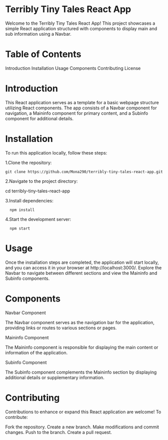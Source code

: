 # Terribly Tiny Tales React App

Welcome to the Terribly Tiny Tales React App! This project showcases a simple React application structured with components to display main and sub information using a Navbar.

# Table of Contents
Introduction
Installation
Usage
Components
Contributing
License

# Introduction
This React application serves as a template for a basic webpage structure utilizing React components. The app consists of a Navbar component for navigation, a Maininfo component for primary content, and a Subinfo component for additional details.

# Installation
To run this application locally, follow these steps:

1.Clone the repository: 

    git clone https://github.com/Mona290/terribly-tiny-tales-react-app.git

2.Navigate to the project directory: 

  cd terribly-tiny-tales-react-app

3.Install dependencies:

      npm install

4.Start the development server:

      npm start
      
# Usage

Once the installation steps are completed, the application will start locally, and you can access it in your browser at
            http://localhost:3000/. 
Explore the Navbar to navigate between different sections and view the Maininfo and Subinfo components.

# Components

Navbar Component

The Navbar component serves as the navigation bar for the application, providing links or routes to various sections or pages.

Maininfo Component

The Maininfo component is responsible for displaying the main content or information of the application.

Subinfo Component

The Subinfo component complements the Maininfo section by displaying additional details or supplementary information.

# Contributing

Contributions to enhance or expand this React application are welcome! To contribute:

Fork the repository.
Create a new branch.
Make modifications and commit changes.
Push to the branch.
Create a pull request.
